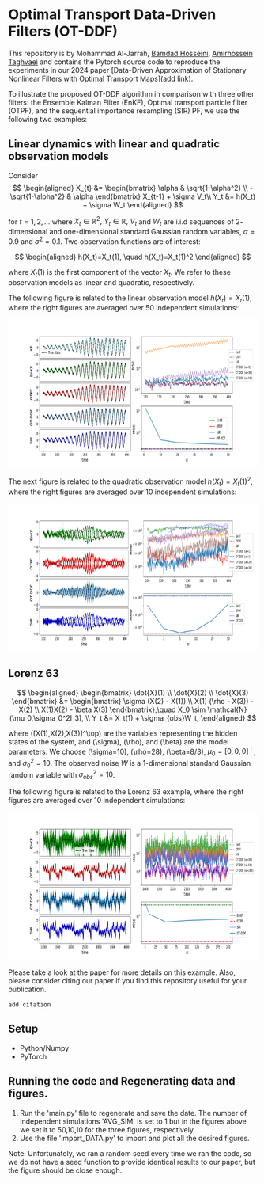 # Optimal Transport Data-Driven Filters (OT-DDF)

This repository is by Mohammad Al-Jarrah, [Bamdad Hosseini](https://bamdadhosseini.org/), [Amirhossein Taghvaei](https://www.aa.washington.edu/facultyfinder/amir-taghvaei) and contains the Pytorch source code to reproduce the experiments in our 2024 paper [Data-Driven Approximation of Stationary Nonlinear Filters with Optimal Transport Maps](add link). 

To illustrate the proposed OT-DDF algorithm in comparison with three other filters: the Ensemble Kalman Filter (EnKF),
Optimal transport particle filter (OTPF), and the sequential importance resampling (SIR) PF, we use the following two examples:

## Linear dynamics with linear and quadratic observation models
Consider
$$
\begin{aligned}
        X_{t} &= \begin{bmatrix}
        \alpha & \sqrt{1-\alpha^2}
        \\
        -\sqrt{1-\alpha^2} & \alpha
    \end{bmatrix}
    X_{t-1} + \sigma V_t\\
    Y_t &= h(X_t) + \sigma W_t
\end{aligned}
$$

for $t=1,2,\dots$ where $X_t\in \mathbb{R}^2,~ Y_t \in \mathbb{R},~ V_t$ and $W_t$ are i.i.d sequences of $2$-dimensional and one-dimensional standard Gaussian random variables, $\alpha=0.9$ and $\sigma^2=0.1$. Two observation functions are of interest:

$$
\begin{aligned}
    h(X_t)=X_t(1), \quad  h(X_t)=X_t(1)^2
\end{aligned}
$$

where $X_t(1)$ is the first component of the vector $X_t$. We refer to these observation models as linear and quadratic, respectively.

The following figure is related to the linear observation model $h(X_t)=X_t(1)$, where the right figures are averaged over 50 independent simulations::
<p align="center">
<img src="/images/X.png" width="1000" height="300">
</p>

The next figure is related to the quadratic observation model $h(X_t)=X_t(1)^2$, where the right figures are averaged over 10 independent simulations:
<p align="center">
<img src="/images/XX.png" width="1000" height="300">
</p>

## Lorenz 63
$$
\begin{aligned}
\begin{bmatrix}
    \dot{X}(1) \\ 
    \dot{X}(2) \\
    \dot{X}(3)
\end{bmatrix}
&= 
\begin{bmatrix}
    \sigma (X(2) - X(1)) \\
    X(1) (\rho - X(3)) - X(2) \\
    X(1)X(2) - \beta X(3)   
\end{bmatrix},\quad X_0 \sim \mathcal{N}(\mu_0,\sigma_0^2I_3),
\\
Y_t &= X_t(1) + \sigma_{obs}W_t,
\end{aligned}
$$

where \([X(1),X(2),X(3)]^\top\) are the variables representing the hidden states of the system, and \(\sigma\), \(\rho\), and \(\beta\) are the model parameters. We choose \(\sigma=10\), \(\rho=28\), \(\beta=8/3\), $\mu_0 = [0,0,0]^\top$, and $\sigma_{0}^2=10$. The observed noise $W$ is a $1$-dimensional standard Gaussian random variable with $\sigma_{obs}^2=10$.

The following figure is related to the Lorenz 63 example, where the right figures are averaged over 10 independent simulations:
<p align="center">
<img src="/images/L63.png" width="1000" height="300">
</p>

Please take a look at the paper for more details on this example. Also, please consider citing our paper if you find this repository useful for your publication.

```
add citation
```

## Setup
* Python/Numpy
* PyTorch

## Running the code and Regenerating data and figures.
1. Run the 'main.py' file to regenerate and save the date. The number of independent simulations 'AVG_SIM' is set to 1 but in the figures above we set it to 50,10,10 for the three figures, respectively. 
2. Use the file 'import_DATA.py' to import and plot all the desired figures.

Note: Unfortunately, we ran a random seed every time we ran the code, so we do not have a seed function to provide identical results to our paper, but the figure should be close enough.

